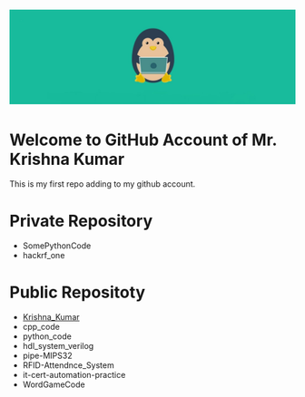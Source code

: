 <h1 align="center">
    <a href="https://sites.google.com/view/krishna-page/about"><img src="./doc/logo.jpg" alt="Krishna Kumar" width="550"></a>
</h1>

# Welcome to GitHub Account of Mr. Krishna Kumar
This is my first repo adding to my github account.


# Private Repository
* SomePythonCode
* hackrf_one


# Public Repositoty
- [Krishna_Kumar](https://github.com/krishnak1808/Krishna_Kumar)
- cpp_code
- python_code
- hdl_system_verilog
- pipe-MIPS32
- RFID-Attendnce_System
- it-cert-automation-practice
- WordGameCode
